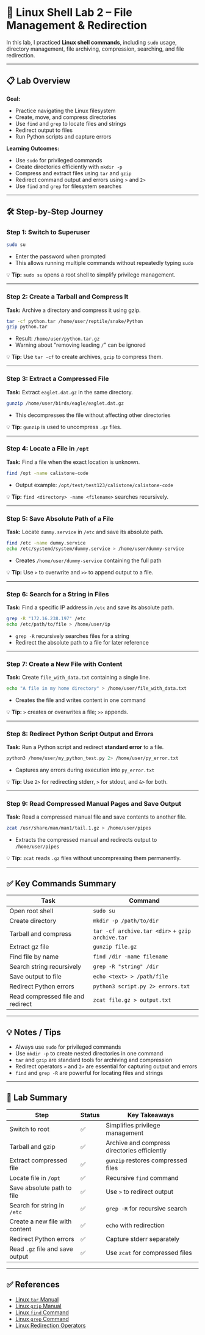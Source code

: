 # 🐧 Linux Shell Lab 2 – File Management & Redirection

In this lab, I practiced **Linux shell commands**, including `sudo` usage, directory management, file archiving, compression, searching, and file redirection.

---

## 📋 Lab Overview

**Goal:**

* Practice navigating the Linux filesystem
* Create, move, and compress directories
* Use `find` and `grep` to locate files and strings
* Redirect output to files
* Run Python scripts and capture errors

**Learning Outcomes:**

* Use `sudo` for privileged commands
* Create directories efficiently with `mkdir -p`
* Compress and extract files using `tar` and `gzip`
* Redirect command output and errors using `>` and `2>`
* Use `find` and `grep` for filesystem searches

---

## 🛠 Step-by-Step Journey

### Step 1: Switch to Superuser

```bash
sudo su
```

* Enter the password when prompted
* This allows running multiple commands without repeatedly typing `sudo`

💡 **Tip:** `sudo su` opens a root shell to simplify privilege management.

---

### Step 2: Create a Tarball and Compress It

**Task:** Archive a directory and compress it using gzip.

```bash
tar -cf python.tar /home/user/reptile/snake/Python
gzip python.tar
```

* Result: `/home/user/python.tar.gz`
* Warning about “removing leading `/`” can be ignored

💡 **Tip:** Use `tar -cf` to create archives, `gzip` to compress them.

---

### Step 3: Extract a Compressed File

**Task:** Extract `eaglet.dat.gz` in the same directory.

```bash
gunzip /home/user/birds/eagle/eaglet.dat.gz
```

* This decompresses the file without affecting other directories

💡 **Tip:** `gunzip` is used to uncompress `.gz` files.

---

### Step 4: Locate a File in `/opt`

**Task:** Find a file when the exact location is unknown.

```bash
find /opt -name calistone-code
```

* Output example: `/opt/test/test123/calistone/calistone-code`

💡 **Tip:** `find <directory> -name <filename>` searches recursively.

---

### Step 5: Save Absolute Path of a File

**Task:** Locate `dummy.service` in `/etc` and save its absolute path.

```bash
find /etc -name dummy.service
echo /etc/systemd/system/dummy.service > /home/user/dummy-service
```

* Creates `/home/user/dummy-service` containing the full path

💡 **Tip:** Use `>` to overwrite and `>>` to append output to a file.

---

### Step 6: Search for a String in Files

**Task:** Find a specific IP address in `/etc` and save its absolute path.

```bash
grep -R "172.16.238.197" /etc
echo /etc/path/to/file > /home/user/ip
```

* `grep -R` recursively searches files for a string
* Redirect the absolute path to a file for later reference

---

### Step 7: Create a New File with Content

**Task:** Create `file_with_data.txt` containing a single line.

```bash
echo "A file in my home directory" > /home/user/file_with_data.txt
```

* Creates the file and writes content in one command

💡 **Tip:** `>` creates or overwrites a file; `>>` appends.

---

### Step 8: Redirect Python Script Output and Errors

**Task:** Run a Python script and redirect **standard error** to a file.

```bash
python3 /home/user/my_python_test.py 2> /home/user/py_error.txt
```

* Captures any errors during execution into `py_error.txt`

💡 **Tip:** Use `2>` for redirecting stderr, `>` for stdout, and `&>` for both.

---

### Step 9: Read Compressed Manual Pages and Save Output

**Task:** Read a compressed manual file and save contents to another file.

```bash
zcat /usr/share/man/man1/tail.1.gz > /home/user/pipes
```

* Extracts the compressed manual and redirects output to `/home/user/pipes`

💡 **Tip:** `zcat` reads `.gz` files without uncompressing them permanently.

---

## ✅ Key Commands Summary

| Task                              | Command                                          |
| --------------------------------- | ------------------------------------------------ |
| Open root shell                   | `sudo su`                                        |
| Create directory                  | `mkdir -p /path/to/dir`                          |
| Tarball and compress              | `tar -cf archive.tar <dir>` + `gzip archive.tar` |
| Extract gz file                   | `gunzip file.gz`                                 |
| Find file by name                 | `find /dir -name filename`                       |
| Search string recursively         | `grep -R "string" /dir`                          |
| Save output to file               | `echo <text> > /path/file`                       |
| Redirect Python errors            | `python3 script.py 2> errors.txt`                |
| Read compressed file and redirect | `zcat file.gz > output.txt`                      |

---

## 💡 Notes / Tips

* Always use `sudo` for privileged commands
* Use `mkdir -p` to create nested directories in one command
* `tar` and `gzip` are standard tools for archiving and compression
* Redirect operators `>` and `2>` are essential for capturing output and errors
* `find` and `grep -R` are powerful for locating files and strings

---

## 📌 Lab Summary

| Step                            | Status | Key Takeaways                                |
| ------------------------------- | ------ | -------------------------------------------- |
| Switch to root                  | ✅      | Simplifies privilege management              |
| Tarball and gzip                | ✅      | Archive and compress directories efficiently |
| Extract compressed file         | ✅      | `gunzip` restores compressed files           |
| Locate file in `/opt`           | ✅      | Recursive `find` command                     |
| Save absolute path to file      | ✅      | Use `>` to redirect output                   |
| Search for string in `/etc`     | ✅      | `grep -R` for recursive search               |
| Create a new file with content  | ✅      | `echo` with redirection                      |
| Redirect Python errors          | ✅      | Capture stderr separately                    |
| Read `.gz` file and save output | ✅      | Use `zcat` for compressed files              |

---

## ✅ References

* [Linux `tar` Manual](https://man7.org/linux/man-pages/man1/tar.1.html)
* [Linux `gzip` Manual](https://man7.org/linux/man-pages/man1/gzip.1.html)
* [Linux `find` Command](https://man7.org/linux/man-pages/man1/find.1.html)
* [Linux `grep` Command](https://man7.org/linux/man-pages/man1/grep.1.html)
* [Linux Redirection Operators](https://tldp.org/LDP/abs/html/io-redirection.html)
